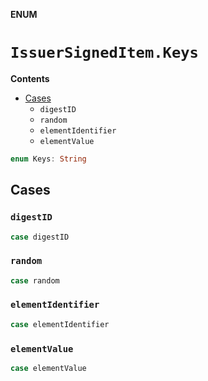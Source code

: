 **ENUM**

# `IssuerSignedItem.Keys`

**Contents**

- [Cases](#cases)
  - `digestID`
  - `random`
  - `elementIdentifier`
  - `elementValue`

```swift
enum Keys: String
```

## Cases
### `digestID`

```swift
case digestID
```

### `random`

```swift
case random
```

### `elementIdentifier`

```swift
case elementIdentifier
```

### `elementValue`

```swift
case elementValue
```
